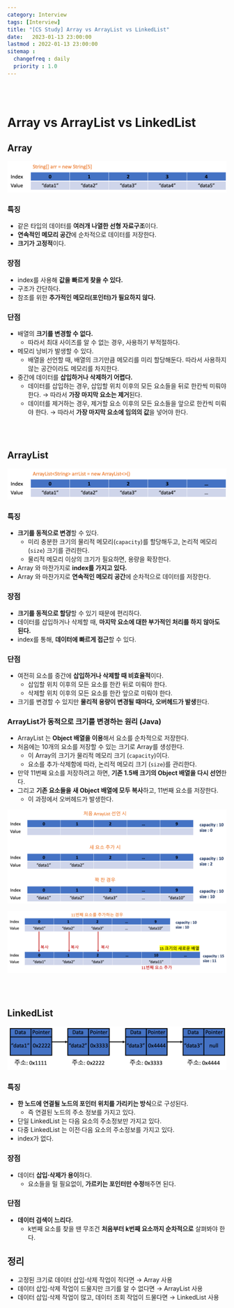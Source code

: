 ```yaml
---
category: Interview
tags: [Interview]
title: "[CS Study] Array vs ArrayList vs LinkedList"
date:   2023-01-13 23:00:00 
lastmod : 2022-01-13 23:00:00
sitemap :
  changefreq : daily
  priority : 1.0
---
```


<br/><br/>

# Array vs ArrayList vs LinkedList

## Array

![Untitled](/assets/img/2023-01-13-Interview_ArrayVsArrayListVsLinkedList/Untitled.png)

### 특징

- 같은 타입의 데이터를 **여러개 나열한 선형 자료구조**이다.
- **연속적인 메모리 공간**에 순차적으로 데이터를 저장한다.
- **크기가 고정적**이다.

### 장점

- index를 사용해 **값을 빠르게 찾을 수 있다.**
- 구조가 간단하다.
- 참조를 위한 **추가적인 메모리(포인터)가 필요하지 않다.**

### 단점

- 배열의 **크기를 변경할 수 없다.**
    - 따라서 최대 사이즈를 알 수 없는 경우, 사용하기 부적절하다.
- 메모리 낭비가 발생할 수 있다.
    - 배열을 선언할 때, 배열의 크기만큼 메모리를 미리 할당해둔다. 따라서 사용하지 않는 공간이라도 메모리를 차지한다.
- 중간에 데이터를 **삽입하거나 삭제하기 어렵다.**
    - 데이터를 삽입하는 경우, 삽입할 위치 이후의 모든 요소들을 뒤로 한칸씩 미뤄야한다. → 따라서 **가장 마지막 요소는 제거**된다.
    - 데이터를 제거하는 경우, 제거할 요소 이후의 모든 요소들을 앞으로 한칸씩 미뤄야 한다. → 따라서 **가장 마지막 요소에 임의의 값**을 넣어야 한다.

<br/><br/>

## ArrayList

![Untitled](/assets/img/2023-01-13-Interview_ArrayVsArrayListVsLinkedList/Untitled%201.png)

### 특징

- **크기를 동적으로 변경**할 수 있다.
    - 미리 충분한 크기의 물리적 메모리(`capacity`)를 할당해두고, 논리적 메모리(`size`) 크기를 관리한다.
    - 물리적 메모리 이상의 크기가 필요하면, 용량을 확장한다.
- Array 와 마찬가지로 **index를 가지고 있다.**
- Array 와 마찬가지로 **연속적인 메모리 공간**에 순차적으로 데이터를 저장한다.

### 장점

- **크기를 동적으로 할당**할 수 있기 때문에 편리하다.
- 데이터를 삽입하거나 삭제할 때, **마지막 요소에 대한 부가적인 처리를 하지 않아도 된다.**
- index를 통해, **데이터에 빠르게 접근**할 수 있다.

### 단점

- 여전히 요소를 중간에 **삽입하거나 삭제할 때 비효율적**이다.
    - 삽입할 위치 이후의 모든 요소를 한칸 뒤로 미뤄야 한다.
    - 삭제할 위치 이후의 모든 요소를 한칸 앞으로 미뤄야 한다.
- 크기를 변경할 수 있지만 **물리적 용량이 변경될 때마다, 오버헤드가 발생**한다.

### ArrayList가 동적으로 크기를 변경하는 원리 (Java)

- ArrayList 는 **Object 배열을 이용**해서 요소를 순차적으로 저장한다.
- 처음에는 10개의 요소를 저장할 수 있는 크기로 Array를 생성한다.
    - 이 Array의 크기가 물리적 메모리 크기 (`capacity`)이다.
    - 요소를 추가·삭제함에 따라, 논리적 메모리 크기 (`size`)를 관리한다.
- 만약 11번째 요소를 저장하려고 하면, **기존 1.5배 크기의 Object 배열을 다시 선언**한다.
- 그리고 **기존 요소들을 새 Object 배열에 모두 복사**하고, 11번째 요소를 저장한다.
    - 이 과정에서 오버헤드가 발생한다.

![Untitled](/assets/img/2023-01-13-Interview_ArrayVsArrayListVsLinkedList/Untitled%202.png)

![Untitled](/assets/img/2023-01-13-Interview_ArrayVsArrayListVsLinkedList/Untitled%203.png)

<br/><br/>

## LinkedList

![Untitled](/assets/img/2023-01-13-Interview_ArrayVsArrayListVsLinkedList/Untitled%204.png)

### 특징

- **한 노드에 연결될 노드의 포인터 위치를 가리키는 방식**으로 구성된다.
    - 즉 연결된 노드의 주소 정보를 가지고 있다.
- 단일 LinkedList 는 다음 요소의 주소정보만 가지고 있다.
- 다중 LinkedList 는 이전·다음 요소의 주소정보를 가지고 있다.
- index가 없다.

### 장점

- 데이터 **삽입·삭제가 용이**하다.
    - 요소들을 밀 필요없이, **가르키는 포인터만 수정**해주면 된다.

### 단점

- **데이터 검색이 느리다.**
    - k번째 요소를 찾을 땐 무조건 **처음부터 k번째 요소까지 순차적으로** 살펴봐야 한다.

## 정리

- 고정된 크기로 데이터 삽입·삭제 작업이 적다면 → Array 사용
- 데이터 삽입·삭제 작업이 드물지만 크기를 알 수 없다면 → ArrayList 사용
- 데이터 삽입·삭제 작업이 많고, 데이터 조회 작업이 드물다면 → LinkedList 사용